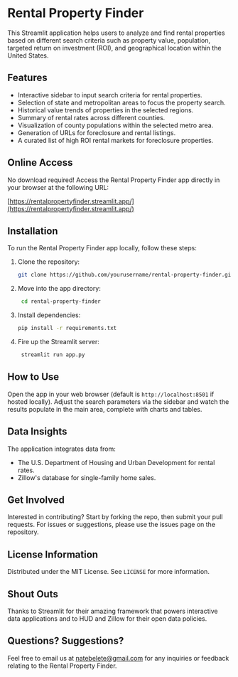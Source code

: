 # Rental Property Finder

This Streamlit application helps users to analyze and find rental properties based on different search criteria such as property value, population, targeted return on investment (ROI), and geographical location within the United States.

## Features

- Interactive sidebar to input search criteria for rental properties.
- Selection of state and metropolitan areas to focus the property search.
- Historical value trends of properties in the selected regions.
- Summary of rental rates across different counties.
- Visualization of county populations within the selected metro area.
- Generation of URLs for foreclosure and rental listings.
- A curated list of high ROI rental markets for foreclosure properties.

## Online Access

No download required! Access the Rental Property Finder app directly in your browser at the following URL:

[https://rentalpropertyfinder.streamlit.app/](https://rentalpropertyfinder.streamlit.app/)


## Installation

To run the Rental Property Finder app locally, follow these steps:

1. Clone the repository:
   ```bash
   git clone https://github.com/yourusername/rental-property-finder.git

2. Move into the app directory:
   ```bash
    cd rental-property-finder

3. Install dependencies:
   ```bash
   pip install -r requirements.txt

4. Fire up the Streamlit server:
   ```bash
    streamlit run app.py

## How to Use

Open the app in your web browser (default is `http://localhost:8501` if hosted locally). Adjust the search parameters via the sidebar and watch the results populate in the main area, complete with charts and tables.

## Data Insights

The application integrates data from:
- The U.S. Department of Housing and Urban Development for rental rates.
- Zillow's database for single-family home sales.

## Get Involved

Interested in contributing? Start by forking the repo, then submit your pull requests. For issues or suggestions, please use the issues page on the repository.

## License Information

Distributed under the MIT License. See `LICENSE` for more information.

## Shout Outs

Thanks to Streamlit for their amazing framework that powers interactive data applications and to HUD and Zillow for their open data policies.

## Questions? Suggestions?

Feel free to email us at [natebelete@gmail.com](mailto:natebelete@gmail.com) for any inquiries or feedback relating to the Rental Property Finder.

